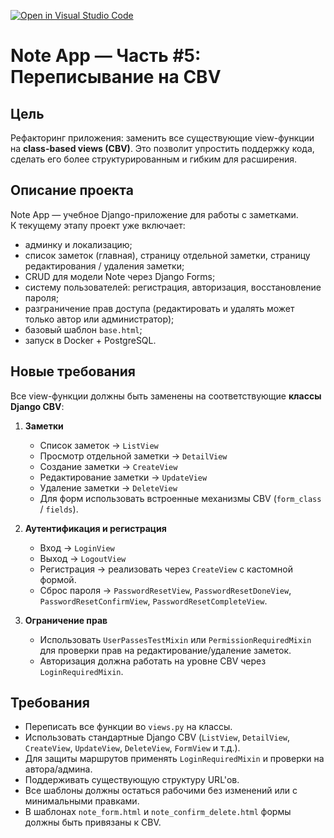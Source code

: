[![Open in Visual Studio Code](https://classroom.github.com/assets/open-in-vscode-2e0aaae1b6195c2367325f4f02e2d04e9abb55f0b24a779b69b11b9e10269abc.svg)](https://classroom.github.com/online_ide?assignment_repo_id=20195575&assignment_repo_type=AssignmentRepo)
# Note App — Часть #5: Переписывание на CBV

## Цель
Рефакторинг приложения: заменить все существующие view-функции на **class-based views (CBV)**. Это позволит упростить поддержку кода, сделать его более структурированным и гибким для расширения.

## Описание проекта
Note App — учебное Django-приложение для работы с заметками.  
К текущему этапу проект уже включает:

- админку и локализацию;
- список заметок (главная), страницу отдельной заметки, страницу редактирования / удаления заметки;
- CRUD для модели Note через Django Forms;
- систему пользователей: регистрация, авторизация, восстановление пароля;
- разграничение прав доступа (редактировать и удалять может только автор или администратор);
- базовый шаблон `base.html`;
- запуск в Docker + PostgreSQL.

## Новые требования
Все view-функции должны быть заменены на соответствующие **классы Django CBV**:

1. **Заметки**
   - Список заметок → `ListView`
   - Просмотр отдельной заметки → `DetailView`
   - Создание заметки → `CreateView`
   - Редактирование заметки → `UpdateView`
   - Удаление заметки → `DeleteView`
   - Для форм использовать встроенные механизмы CBV (`form_class` / `fields`).

2. **Аутентификация и регистрация**
   - Вход → `LoginView`
   - Выход → `LogoutView`
   - Регистрация → реализовать через `CreateView` с кастомной формой.
   - Сброс пароля → `PasswordResetView`, `PasswordResetDoneView`, `PasswordResetConfirmView`, `PasswordResetCompleteView`.

3. **Ограничение прав**
   - Использовать `UserPassesTestMixin` или `PermissionRequiredMixin` для проверки прав на редактирование/удаление заметок.
   - Авторизация должна работать на уровне CBV через `LoginRequiredMixin`.

## Требования
- Переписать все функции во `views.py` на классы.
- Использовать стандартные Django CBV (`ListView`, `DetailView`, `CreateView`, `UpdateView`, `DeleteView`, `FormView` и т.д.).
- Для защиты маршрутов применять `LoginRequiredMixin` и проверки на автора/админа.
- Поддерживать существующую структуру URL'ов.
- Все шаблоны должны остаться рабочими без изменений или с минимальными правками.
- В шаблонах `note_form.html` и `note_confirm_delete.html` формы должны быть привязаны к CBV.

